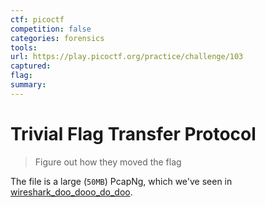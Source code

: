 ```yaml
---
ctf: picoctf
competition: false
categories: forensics
tools:
url: https://play.picoctf.org/practice/challenge/103
captured: 
flag: 
summary:
---
```


# Trivial Flag Transfer Protocol

> Figure out how they moved the flag

The file is a large (`50MB`) PcapNg, which we've seen in [wireshark_doo_dooo_do_doo](wireshark_doo_dooo_do_doo.md).

